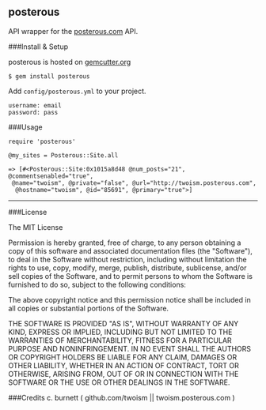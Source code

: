 posterous
---------
API wrapper for the [posterous.com](http://posterous.com/api "Posterous APIS") API.

###Install & Setup

posterous is hosted on [gemcutter.org](http://gemcutter.org)

    $ gem install posterous

Add `config/posterous.yml` to your project.

    username: email
    password: pass  

###Usage

    require 'posterous'

    @my_sites = Posterous::Site.all
    
    => [#<Posterous::Site:0x1015a8d48 @num_posts="21", @commentsenabled="true",
     @name="twoism", @private="false", @url="http://twoism.posterous.com",
      @hostname="twoism", @id="85691", @primary="true">]
      

---

###License

The MIT License

Permission is hereby granted, free of charge, to any person obtaining a copy
of this software and associated documentation files (the "Software"), to deal
in the Software without restriction, including without limitation the rights
to use, copy, modify, merge, publish, distribute, sublicense, and/or sell
copies of the Software, and to permit persons to whom the Software is
furnished to do so, subject to the following conditions:

The above copyright notice and this permission notice shall be included in
all copies or substantial portions of the Software.

THE SOFTWARE IS PROVIDED "AS IS", WITHOUT WARRANTY OF ANY KIND, EXPRESS OR
IMPLIED, INCLUDING BUT NOT LIMITED TO THE WARRANTIES OF MERCHANTABILITY,
FITNESS FOR A PARTICULAR PURPOSE AND NONINFRINGEMENT. IN NO EVENT SHALL THE
AUTHORS OR COPYRIGHT HOLDERS BE LIABLE FOR ANY CLAIM, DAMAGES OR OTHER
LIABILITY, WHETHER IN AN ACTION OF CONTRACT, TORT OR OTHERWISE, ARISING FROM,
OUT OF OR IN CONNECTION WITH THE SOFTWARE OR THE USE OR OTHER DEALINGS IN
THE SOFTWARE.

###Credits
c. burnett ( github.com/twoism || twoism.posterous.com )







